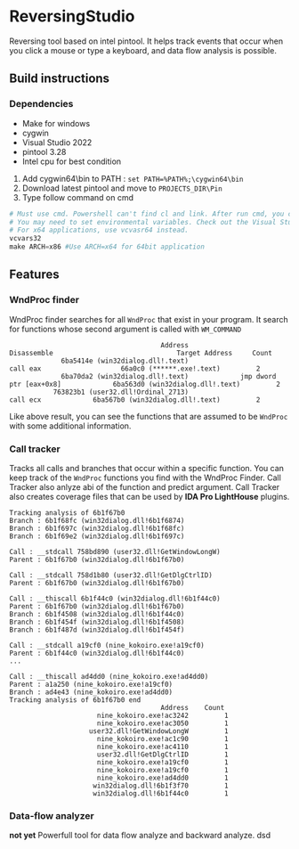 # ReversingStudio
Reversing tool based on intel pintool. It helps track events that occur when you click a mouse or type a keyboard, and data flow analysis is possible.

## Build instructions
### Dependencies
* Make for windows
* cygwin
* Visual Studio 2022
* pintool 3.28
* Intel cpu for best condition

1. Add cygwin64\bin to PATH : `set PATH=%PATH%;\cygwin64\bin`
2. Download latest pintool and move to `PROJECTS_DIR\Pin`
3. Type follow command on cmd

```powershell
# Must use cmd. Powershell can't find cl and link. After run cmd, you can use powershell
# You may need to set environmental variables. Check out the Visual Studio folder.
# For x64 applications, use vcvasr64 instead. 
vcvars32
make ARCH=x86 #Use ARCH=x64 for 64bit application
```
## Features
### WndProc finder
WndProc finder searches for all `WndProc` that exist in your program. 
It search for functions whose second argument is called with `WM_COMMAND`


```
                                      Address                         Disassemble                               Target Address     Count
             6ba5414e (win32dialog.dll!.text)                            call eax                    66a0c0 (******.exe!.text)         2
             6ba70da2 (win32dialog.dll!.text)             jmp dword ptr [eax+0x8]             6ba563d0 (win32dialog.dll!.text)         2
           763823b1 (user32.dll!Ordinal_2713)                            call ecx             6ba567b0 (win32dialog.dll!.text)         2
```
Like above result, you can see the functions that are assumed to be `WndProc` with some additional information.

### Call tracker
Tracks all calls and branches that occur within a specific function. 
You can keep track of the `WndProc` functions you find with the WndProc Finder.
Call Tracker also anlyze abi of the function and predict argument.
Call Tracker also creates coverage files that can be used by **IDA Pro LightHouse** plugins. 
```
Tracking analysis of 6b1f67b0
Branch : 6b1f68fc (win32dialog.dll!6b1f6874)
Branch : 6b1f697c (win32dialog.dll!6b1f68fc)
Branch : 6b1f69e2 (win32dialog.dll!6b1f697c)

Call : __stdcall 758bd890 (user32.dll!GetWindowLongW)
Parent : 6b1f67b0 (win32dialog.dll!6b1f67b0)

Call : __stdcall 758d1b80 (user32.dll!GetDlgCtrlID)
Parent : 6b1f67b0 (win32dialog.dll!6b1f67b0)

Call : __thiscall 6b1f44c0 (win32dialog.dll!6b1f44c0)
Parent : 6b1f67b0 (win32dialog.dll!6b1f67b0)
Branch : 6b1f4508 (win32dialog.dll!6b1f44c0)
Branch : 6b1f454f (win32dialog.dll!6b1f4508)
Branch : 6b1f487d (win32dialog.dll!6b1f454f)

Call : __stdcall a19cf0 (nine_kokoiro.exe!a19cf0)
Parent : 6b1f44c0 (win32dialog.dll!6b1f44c0)
...

Call : __thiscall ad4dd0 (nine_kokoiro.exe!ad4dd0)
Parent : a1a250 (nine_kokoiro.exe!a19cf0)
Branch : ad4e43 (nine_kokoiro.exe!ad4dd0)
Tracking analysis of 6b1f67b0 end
                                      Address    Count
                      nine_kokoiro.exe!ac3242         1
                      nine_kokoiro.exe!ac3050         1
                    user32.dll!GetWindowLongW         1
                      nine_kokoiro.exe!ac1c90         1
                      nine_kokoiro.exe!ac4110         1
                      user32.dll!GetDlgCtrlID         1
                      nine_kokoiro.exe!a19cf0         1
                      nine_kokoiro.exe!a19cf0         1
                      nine_kokoiro.exe!ad4dd0         1
                     win32dialog.dll!6b1f3f70         1
                     win32dialog.dll!6b1f44c0         1

```

### Data-flow analyzer
**not yet**
Powerfull tool for data flow analyze and backward analyze. 
dsd